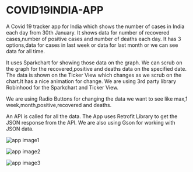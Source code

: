 # COVID19INDIA-APP
A Covid 19 tracker app for India which shows the number of cases in India each day from 30th January.
It shows data for number of recovered cases,number of positive cases and number of deaths each day.
It has 3 options,data for cases in last week or data for last month or we can see data for all time.

It uses Sparkchart for showing those data on the graph.
We can scrub on the graph for the recovered,positive and deaths data on the specified date.
The data is shown on the Ticker View which changes as we scrub on the chart.It has a nice animation for change.
We are using 3rd party library Robinhood for the Sparkchart and Ticker View.

We are using Radio Buttons for changing the data we want to see like max,1 week,month,positive,recovered and deaths.

An API is called for all the data.
The App uses Retrofit Library to get the JSON response from the API.
We are also using Gson for working with JSON data.

![app image1](https://user-images.githubusercontent.com/72871335/112530196-2c3d6d00-8dcc-11eb-98a4-764869e3b56c.jpeg)

![app image2](https://user-images.githubusercontent.com/72871335/112530592-a1a93d80-8dcc-11eb-8a9b-c6a5adf07620.jpeg)

![app image3](https://user-images.githubusercontent.com/72871335/112530654-b4bc0d80-8dcc-11eb-9770-a0c0f1902d65.jpeg)
